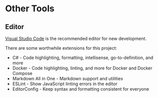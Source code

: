 # Other Tools

## Editor

[Visual Studio Code](https://code.visualstudio.com/) is the recommended editor for new development.

There are some worthwhile extensions for this project:

- C# - Code highlighting, formatting, intellisense, go-to-definition, and more
- Docker - Code highlighting, linting, and more for Docker and Docker Compose
- Markdown All in One - Markdown support and utilities
- ESLint - Show JavaScript linting errors in the editor
- EditorConfig - Keep syntax and formatting consistent for everyone